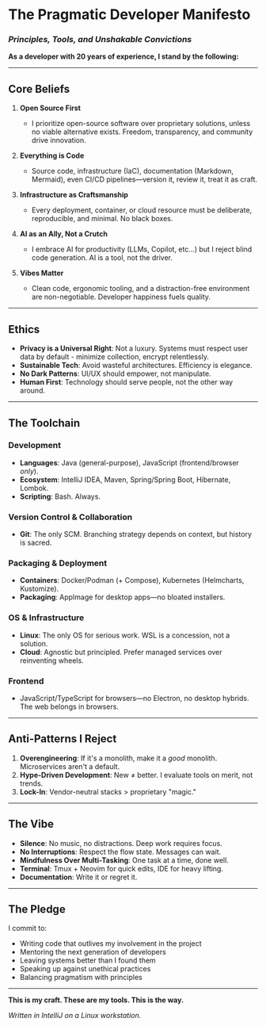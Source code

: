 # The Pragmatic Developer Manifesto  
### *Principles, Tools, and Unshakable Convictions*  

**As a developer with 20 years of experience, I stand by the following:**  

---

## **Core Beliefs**  
1. **Open Source First**  
   - I prioritize open-source software over proprietary solutions, unless no viable alternative exists. Freedom, transparency, and community drive innovation.  

2. **Everything is Code**  
   - Source code, infrastructure (IaC), documentation (Markdown, Mermaid), even CI/CD pipelines—version it, review it, treat it as craft.  

3. **Infrastructure as Craftsmanship**  
   - Every deployment, container, or cloud resource must be deliberate, reproducible, and minimal. No black boxes.  

4. **AI as an Ally, Not a Crutch**  
   - I embrace AI for productivity (LLMs, Copilot, etc...) but I reject blind code generation. AI is a tool, not the driver.  

5. **Vibes Matter**  
   - Clean code, ergonomic tooling, and a distraction-free environment are non-negotiable. Developer happiness fuels quality.  

---

## **Ethics**  
- **Privacy is a Universal Right**: Not a luxury. Systems must respect user data by default - minimize collection, encrypt relentlessly.  
- **Sustainable Tech**: Avoid wasteful architectures. Efficiency is elegance.  
- **No Dark Patterns**: UI/UX should empower, not manipulate.  
- **Human First**: Technology should serve people, not the other way around.  

---

## **The Toolchain**  
### **Development**  
- **Languages**: Java (general-purpose), JavaScript (frontend/browser *only*).  
- **Ecosystem**: IntelliJ IDEA, Maven, Spring/Spring Boot, Hibernate, Lombok.  
- **Scripting**: Bash. Always.  

### **Version Control & Collaboration**  
- **Git**: The only SCM. Branching strategy depends on context, but history is sacred.  

### **Packaging & Deployment**  
- **Containers**: Docker/Podman (+ Compose), Kubernetes (Helmcharts, Kustomize).  
- **Packaging**: AppImage for desktop apps—no bloated installers.  

### **OS & Infrastructure**  
- **Linux**: The only OS for serious work. WSL is a concession, not a solution.  
- **Cloud**: Agnostic but principled. Prefer managed services over reinventing wheels.  

### **Frontend**  
- JavaScript/TypeScript for browsers—no Electron, no desktop hybrids. The web belongs in browsers.  

---

## **Anti-Patterns I Reject**  
1. **Overengineering**: If it's a monolith, make it a *good* monolith. Microservices aren't a default.  
2. **Hype-Driven Development**: New ≠ better. I evaluate tools on merit, not trends.  
3. **Lock-In**: Vendor-neutral stacks > proprietary "magic."  

---

## **The Vibe**  
- **Silence**: No music, no distractions. Deep work requires focus.  
- **No Interruptions**: Respect the flow state. Messages can wait.  
- **Mindfulness Over Multi-Tasking**: One task at a time, done well.  
- **Terminal**: Tmux + Neovim for quick edits, IDE for heavy lifting.  
- **Documentation**: Write it or regret it.  

---

## **The Pledge**  
I commit to:  
- Writing code that outlives my involvement in the project  
- Mentoring the next generation of developers  
- Leaving systems better than I found them  
- Speaking up against unethical practices  
- Balancing pragmatism with principles  

---

**This is my craft. These are my tools. This is the way.**  

*Written in IntelliJ on a Linux workstation.*  
